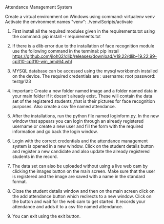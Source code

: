 Attendance Management System

Create a virtual environment on Windows using command:
            virtualenv venv
Activate the environment names "venv":
            ./venv/Scripts/activate            

1. First install all the required modules given in the requirements.txt using the command:
            pip install -r requirements.txt

2. If there is a dlib error due to the installation of face recognition module use the following command in the terminal:
        pip install https://github.com/jloh02/dlib/releases/download/v19.22/dlib-19.22.99-cp310-cp310-win_amd64.whl

3.  MYSQL database can be accessed using the mysql workbench installed on the device.
The required credentials are :
username: root
password: test@123 

4. Important:  Create a new folder named image and a folder named data in your main folder if it doesn't already exist. These will contain the data set of the registered students ,that is their pictures for face recognition purposes.
Also create a csv file named attendance.
 
4. After the installations, run the python file named loginform.py. In the new window that appears you can login through an already registered username or create a new user and fill the form with the required information and go back the login window.

5. Login with the correct credentials and the attendance management system is opened in a new window.
Click on the student details button and register a new candidate and also update the already registered students in the record. 

5. The data set can also be uploaded without using a live web cam by clicking the images button on the main screen. Make sure that the user is registered and the image are saved with a name in the standard format.

6. Close the student details window and then on the main screen click on the add attendance button which redirects to a new window. Click on the button and wait for the web cam to get started. It records your attendance and adds it to a csv file named attendance.

7. You can exit using the exit button.
